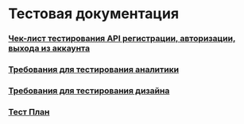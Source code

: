 # Тестовая документация

### [Чек-лист тестирования API регистрации, авторизации, выхода из аккаунта](https://schstp.github.io/Theater-Platform/tests/Check_List/Check_List_API(Reg_Avt_Log))
### [Требования для тестирования аналитики]()
### [Требования для тестирования дизайна](https://schstp.github.io/Theater-Platform/tests/Check_List/design_requirements)
### [Тест План]()
